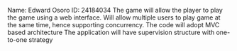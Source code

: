 Name: Edward Osoro  ID:   24184034
The game will allow the player to play the game using a web interface. Will allow multiple users to play game at the same time, hence supporting concurrency.
The code will adopt MVC based architecture
The application will have supervision structure with one-to-one strategy
